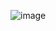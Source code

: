 ![image](https://user-images.githubusercontent.com/121132275/222564758-52a96573-a958-491c-af6e-d67dacd1fae5.png)
